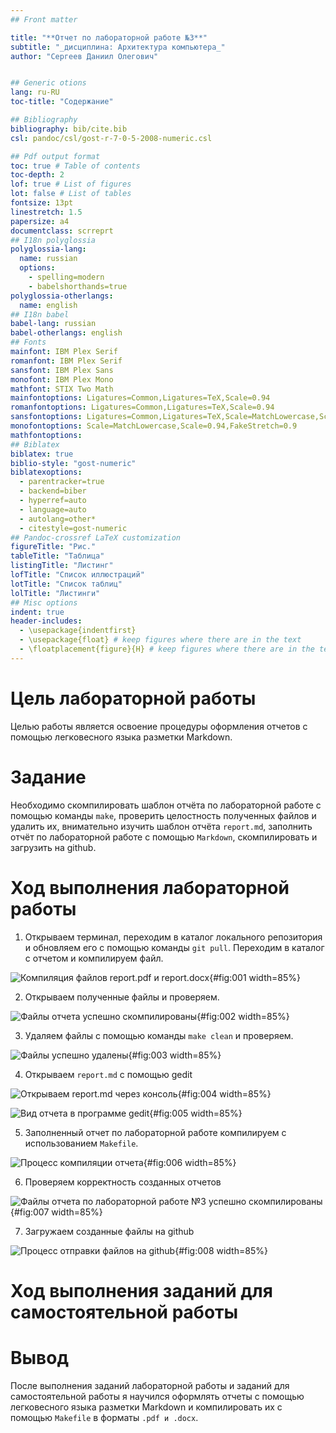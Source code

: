 ```yaml
---
## Front matter

title: "**Отчет по лабораторной работе №3**"
subtitle: "_дисциплина: Архитектура компьютера_"
author: "Сергеев Даниил Олегович"


## Generic otions
lang: ru-RU
toc-title: "Содержание"

## Bibliography
bibliography: bib/cite.bib
csl: pandoc/csl/gost-r-7-0-5-2008-numeric.csl

## Pdf output format
toc: true # Table of contents
toc-depth: 2
lof: true # List of figures
lot: false # List of tables
fontsize: 13pt
linestretch: 1.5
papersize: a4
documentclass: scrreprt
## I18n polyglossia
polyglossia-lang:
  name: russian
  options:
	- spelling=modern
	- babelshorthands=true
polyglossia-otherlangs:
  name: english
## I18n babel
babel-lang: russian
babel-otherlangs: english
## Fonts
mainfont: IBM Plex Serif
romanfont: IBM Plex Serif
sansfont: IBM Plex Sans
monofont: IBM Plex Mono
mathfont: STIX Two Math
mainfontoptions: Ligatures=Common,Ligatures=TeX,Scale=0.94
romanfontoptions: Ligatures=Common,Ligatures=TeX,Scale=0.94
sansfontoptions: Ligatures=Common,Ligatures=TeX,Scale=MatchLowercase,Scale=0.94
monofontoptions: Scale=MatchLowercase,Scale=0.94,FakeStretch=0.9
mathfontoptions:
## Biblatex
biblatex: true
biblio-style: "gost-numeric"
biblatexoptions:
  - parentracker=true
  - backend=biber
  - hyperref=auto
  - language=auto
  - autolang=other*
  - citestyle=gost-numeric
## Pandoc-crossref LaTeX customization
figureTitle: "Рис."
tableTitle: "Таблица"
listingTitle: "Листинг"
lofTitle: "Список иллюстраций"
lotTitle: "Список таблиц"
lolTitle: "Листинги"
## Misc options
indent: true
header-includes:
  - \usepackage{indentfirst}
  - \usepackage{float} # keep figures where there are in the text
  - \floatplacement{figure}{H} # keep figures where there are in the text
---
```


# Цель лабораторной работы

Целью работы является освоение процедуры оформления отчетов с помощью легковесного языка разметки Markdown.

# Задание

Необходимо скомпилировать шаблон отчёта по лабораторной работе с помощью команды ``` make ```, проверить целостность полученных файлов и удалить их, внимательно изучить шаблон отчёта ``` report.md ```, заполнить отчёт по лабораторной работе с помощью ``` Markdown ```, скомпилировать и загрузить на github.

# Ход выполнения лабораторной работы

1. Открываем терминал, переходим в каталог локального репозитория и обновляем его с помощью команды ``` git pull ```. Переходим в каталог с отчетом и компилируем файл.

![Компиляция файлов report.pdf и report.docx](image/1.PNG){#fig:001 width=85%}

2. Открываем полученные файлы и проверяем.

![Файлы отчета успешно скомпилированы](image/2.PNG){#fig:002 width=85%}

3. Удаляем файлы с помощью команды ``` make clean ``` и проверяем.

![Файлы успешно удалены](image/3.PNG){#fig:003 width=85%}

4. Открываем ``` report.md ``` с помощью gedit

![Открываем report.md через консоль](image/4.PNG){#fig:004 width=85%}

![Вид отчета в программе gedit](image/5.PNG){#fig:005 width=85%}

5. Заполненный отчет по лабораторной работе компилируем с использованием ``` Makefile ```.

![Процесс компиляции отчета](image/6.PNG){#fig:006 width=85%}

6. Проверяем корректность созданных отчетов

![Файлы отчета по лабораторной работе №3 успешно скомпилированы](image/7.PNG){#fig:007 width=85%}

7. Загружаем созданные файлы на github

![Процесс отправки файлов на github](image/8.PNG){#fig:008 width=85%}

# Ход выполнения заданий для самостоятельной работы



# Вывод

После выполнения заданий лабораторной работы и заданий для самостоятельной работы я научился оформлять отчеты с помощью легковесного языка разметки Markdown и компилировать их с помощью ``` Makefile ``` в форматы ``` .pdf и .docx ```.



